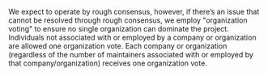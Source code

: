 We expect to operate by rough consensus, however, if there’s an issue that cannot be resolved through rough consensus, we employ "organization voting" to ensure no single organization can dominate the project. Individuals not associated with or employed by a company or organization are allowed one organization vote. Each company or organization (regardless of the number of maintainers associated with or employed by that company/organization) receives one organization vote.
